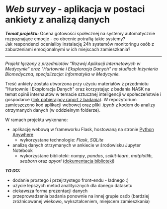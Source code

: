 # ***Web survey*** - aplikacja w postaci ankiety z analizą danych

***Temat projektu:*** 
Ocena gotowości społecznej na systemy automatycznie rozpoznające emocje - co obecnie potrafią takie systemy? </br>
Jak respondenci ocenialiby instalację 24h systemów monitoringu osób z zaburzeniami emocjonalnymi w ich miejscach zamieszkania?
******************

*Projekt łączony z przedmiotów "Rozwój Aplikacji Internetowych w Medycynie" oraz "Hurtownie i Eksploracja Danych" na studiach Inżynieria Biomedyczna, specjalizacja: Informatyka w Medycynie.*

Treść ankiety została utworzona przy użyciu materiałów z przedmiotu "Hurtownie i Eksploracja Danych" oraz korzystając z badania NASK na temat opinii internautów w temacie sztucznej inteligencji w społeczeństwie i gospodarce ([link pobierający raport z badania](https://www.nask.pl/download/30/2602/RAPORTAIONLINEs.pdf)).
W repozytorium zamieszczono kod aplikacji webowej oraz pliki *.ipynb* z kodem do analizy otrzymanych danych (w oddzielnym folderze). 

W ramach projektu wykonano:
* aplikację webową w frameworku Flask, hostowaną na stronie [Python Anywhere](https://pythonanywhere.com)
  * wykorzystane technologie: *Flask*, *SQLite*
* analizę danych otrzymanych w ankiecie w środowisku Jupyter Notebook
  * wykorzystane biblioteki: *numpy*, *pandas*, *scikit-learn*, *matplotlib*, *seaborn* oraz *apyori* ([dokumentacja biblioteki](https://pypi.org/project/apyori/))
 
___TO DO:___
* dodanie prostego i przejrzystego front-endu - ładnego :)
* użycie lepszych metod analitycznych dla danego datasetu
* ciekawsza forma prezentacji danych
* przeprowadzenia badania ponownie na innej grupie osób (bardziej zróżnicowanej wiekowo, wykształceniem, miejscem zamieszkania)
